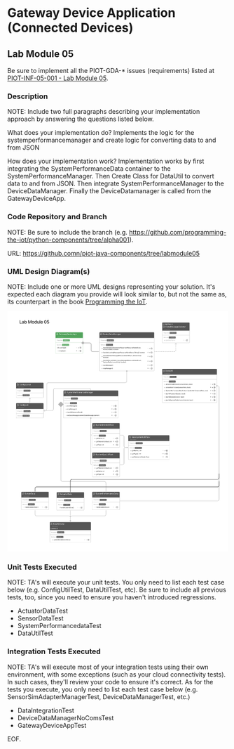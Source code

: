 # Gateway Device Application (Connected Devices)

## Lab Module 05

Be sure to implement all the PIOT-GDA-* issues (requirements) listed at [PIOT-INF-05-001 - Lab Module 05](https://github.com/orgs/programming-the-iot/projects/1#column-10488421).

### Description

NOTE: Include two full paragraphs describing your implementation approach by answering the questions listed below.

What does your implementation do? 
Implements the logic for the systemperformancemanager and create logic for converting data to and from JSON

How does your implementation work?
Implementation works by first integrating the SystemPerformanceData container to the SystemPerformanceManager. Then Create Class for DataUtil to convert data to and from JSON. Then integrate SystemPerformanceManager to the DeviceDataManager. Finally the DeviceDatamanager is called from the GatewayDeviceApp.

### Code Repository and Branch

NOTE: Be sure to include the branch (e.g. https://github.com/programming-the-iot/python-components/tree/alpha001).

URL: https://github.comn/piot-java-components/tree/labmodule05

### UML Design Diagram(s)

NOTE: Include one or more UML designs representing your solution. It's expected each
diagram you provide will look similar to, but not the same as, its counterpart in the
book [Programming the IoT](https://learning.oreilly.com/library/view/programming-the-internet/9781492081401/).

![Labmodule05 GDA](../images/labmodule05_gda.png)

### Unit Tests Executed

NOTE: TA's will execute your unit tests. You only need to list each test case below
(e.g. ConfigUtilTest, DataUtilTest, etc). Be sure to include all previous tests, too,
since you need to ensure you haven't introduced regressions.

- ActuatorDataTest
- SensorDataTest
- SystemPerformancedataTest
- DataUtilTest

### Integration Tests Executed

NOTE: TA's will execute most of your integration tests using their own environment, with
some exceptions (such as your cloud connectivity tests). In such cases, they'll review
your code to ensure it's correct. As for the tests you execute, you only need to list each
test case below (e.g. SensorSimAdapterManagerTest, DeviceDataManagerTest, etc.)

- DataIntegrationTest
- DeviceDataManagerNoComsTest
- GatewayDeviceAppTest

EOF.
